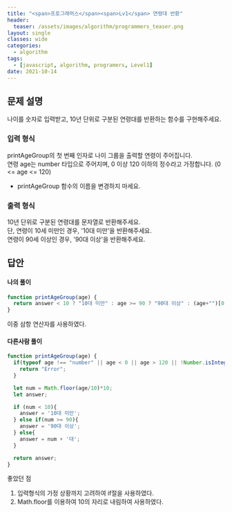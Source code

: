 ```yaml
---
title: "<span>프로그래머스</span><span>Lv1</span> 연령대 반환"
header:
  teaser: /assets/images/algorithm/programmers_teaser.png
layout: single
classes: wide
categories:
  - algorithm
tags:
  - [javascript, algorithm, programers, Level1]
date: 2021-10-14
---
```


## 문제 설명
나이를 숫자로 입력받고, 10년 단위로 구분된 연령대를 반환하는 함수를 구현해주세요.

### 입력 형식
printAgeGroup의 첫 번째 인자로 나이 그룹을 출력할 연령이 주어집니다.  
연령 age는 number 타입으로 주어지며, 0 이상 120 이하의 정수라고 가정합니다. (0 <= age <= 120)  
* printAgeGroup 함수의 이름을 변경하지 마세요.

### 출력 형식
10년 단위로 구분된 연령대를 문자열로 반환해주세요.  
단, 연령이 10세 미만인 경우, '10대 미만'을 반환해주세요.  
연령이 90세 이상인 경우, '90대 이상'을 반환해주세요.

## 답안
#### 나의 풀이
```javascript
function printAgeGroup(age) {
  return answer < 10 ? "10대 미만" : age >= 90 ? "90대 이상" : (age+"")[0] + "0대";
}
```
이중 삼항 연산자를 사용하였다.

#### 다른사람 풀이
```javascript
function printAgeGroup(age) {
  if(typeof age !== "number" || age < 0 || age > 120 || !Number.isInteger(age)){
    return "Error";
  }

  let num = Math.floor(age/10)*10;
  let answer;

  if (num < 10){
    answer = '10대 미만';
  } else if(num >= 90){
    answer = '90대 이상';
  } else{
    answer = num + '대';
  }

  return answer;
}
```
좋았던 점
1. 입력형식의 가정 상황까지 고려하여 if절을 사용하였다.
2. Math.floor를 이용하여 10의 자리로 내림하여 사용하였다.
